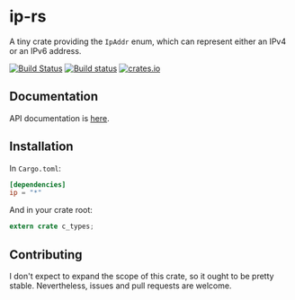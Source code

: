 # ip-rs #

A tiny crate providing the `IpAddr` enum, which can represent either an IPv4 or an IPv6 address.

[![Build Status](https://travis-ci.org/dimbleby/ip-rs.svg?branch=master)](https://travis-ci.org/dimbleby/ip-rs)
[![Build status](https://ci.appveyor.com/api/projects/status/ptcqa6x59vy82437/branch/master?svg=true)](https://ci.appveyor.com/project/dimbleby/ip-rs/branch/master)
[![crates.io](http://meritbadge.herokuapp.com/ip)](https://crates.io/crates/ip)

## Documentation ##

API documentation is [here](http://dimbleby.github.io/ip-rs).

## Installation ##

In `Cargo.toml`:

```toml
[dependencies]
ip = "*"
```

And in your crate root:

```rust
extern crate c_types;
```

## Contributing ##

I don't expect to expand the scope of this crate, so it ought to be pretty stable.  Nevertheless, issues and pull requests are welcome.
